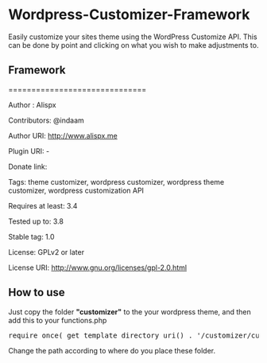 Wordpress-Customizer-Framework
==============================

Easily customize your sites theme using the WordPress Customize API. This can be done by point and clicking on what you wish to make adjustments to.


<h2>Framework</h2>
==============================

Author : Alispx

Contributors: @indaam

Author URI: http://www.alispx.me

Plugin URI: -

Donate link: 

Tags: theme customizer, wordpress customizer, wordpress theme customizer, wordpress customization API

Requires at least: 3.4

Tested up to: 3.8

Stable tag: 1.0

License: GPLv2 or later

License URI: http://www.gnu.org/licenses/gpl-2.0.html


<b><h2>How to use</h2></b>

Just copy the folder <b>"customizer"</b> to the your wordpress theme, and then add this to your functions.php
<pre>require_once( get_template_directory_uri() . '/customizer/customizer-framework.php' );</pre>

Change the path according to where do you place these folder.

